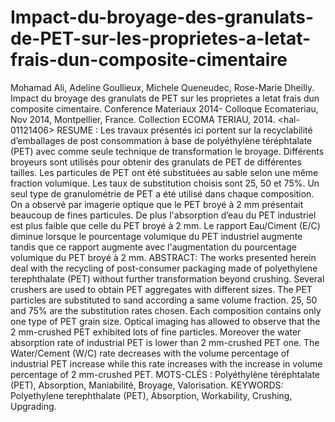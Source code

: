 # Impact-du-broyage-des-granulats-de-PET-sur-les-proprietes-a-letat-frais-dun-composite-cimentaire
Mohamad Ali, Adeline Goullieux, Michele Queneudec, Rose-Marie Dheilly. Impact du broyage  des granulats de PET sur les proprietes a letat frais dun composite cimentaire. Conference  Materiaux 2014- Colloque Ecomateriau, Nov 2014, Montpellier, France. Collection ECOMA TERIAU, 2014. &lt;hal-01121406>
RESUME : Les travaux présentés ici portent sur la recyclabilité d’emballages de post consommation à 
base de polyéthylène téréphtalate (PET) avec comme seule technique de transformation le broyage. 
Différents broyeurs sont utilisés pour obtenir des granulats de PET de différentes tailles. Les particules 
de PET ont été substituées au sable selon une même fraction volumique. Les taux de substitution 
choisis sont 25, 50 et 75%. Un seul type de granulométrie de PET a été utilisé dans chaque 
composition. On a observé par imagerie optique que le PET broyé à 2 mm présentait beaucoup de 
fines particules. De plus l'absorption d’eau du PET industriel est plus faible que celle du PET broyé à 2 
mm. Le rapport Eau/Ciment (E/C) diminue lorsque le pourcentage volumique du PET industriel 
augmente tandis que ce rapport augmente avec l'augmentation du pourcentage volumique du PET 
broyé à 2 mm. 
ABSTRACT: The works presented herein deal with the recycling of post-consumer packaging made of 
polyethylene terephthalate (PET) without further transformation beyond crushing. Several crushers are 
used to obtain PET aggregates with different sizes. The PET particles are substituted to sand 
according a same volume fraction. 25, 50 and 75% are the substitution rates chosen. Each 
composition contains only one type of PET grain size. Optical imaging has allowed to observe that the 
2 mm-crushed PET exhibited lots of fine particles. Moreover the water absorption rate of industrial 
PET is lower than 2 mm-crushed PET one. The Water/Cement (W/C) rate decreases with the volume 
percentage of industrial PET increase while this rate increases with the increase in volume percentage 
of 2 mm-crushed PET. 
MOTS-CLÉS : Polyéthylène téréphtalate (PET), Absorption, Maniabilité, Broyage, Valorisation. 
KEYWORDS: Polyethylene terephthalate (PET), Absorption, Workability, Crushing, Upgrading. 
